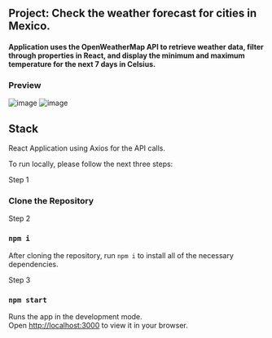 ## Project: Check the weather forecast for cities in Mexico.
#### Application uses the OpenWeatherMap API to retrieve weather data, filter through properties in React, and display the minimum and maximum temperature for the next 7 days in Celsius.

### Preview
![image](https://user-images.githubusercontent.com/62188104/150821481-8f252018-28ed-4012-b7db-a3e6b1e65d07.png)
![image](https://user-images.githubusercontent.com/62188104/150821631-ba565b33-b424-4aad-98d8-31c3532e4b13.png)

## Stack
React Application using Axios for the API calls.

To run locally, please follow the next three steps:

Step 1
### Clone the Repository

Step 2
### `npm i`

After cloning the repository, run `npm i` to install all of the necessary dependencies.

Step 3
### `npm start`

Runs the app in the development mode.\
Open [http://localhost:3000](http://localhost:3000) to view it in your browser.
